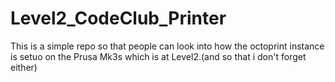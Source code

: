 # Level2_CodeClub_Printer
This is a simple repo so that people can look into how the octoprint instance is setuo on the Prusa Mk3s which is at Level2.(and so that i don't forget either)
